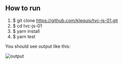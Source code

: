 ## How to run

1. $ git clone https://github.com/klequis/tvc-js-01.git
2. $ cd tvc-js-01
3. $ yarn install
4. $ yarn test

You should see output like this:

![output](https://github.com/klequis/tvc-js-01/blob/master/readme01.png)
